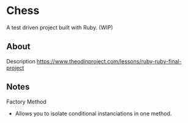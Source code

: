 # Chess

A test driven project built with Ruby. (WIP)

## About

Description
https://www.theodinproject.com/lessons/ruby-ruby-final-project

## Notes

Factory Method

- Allows you to isolate conditional instanciations in one method.
